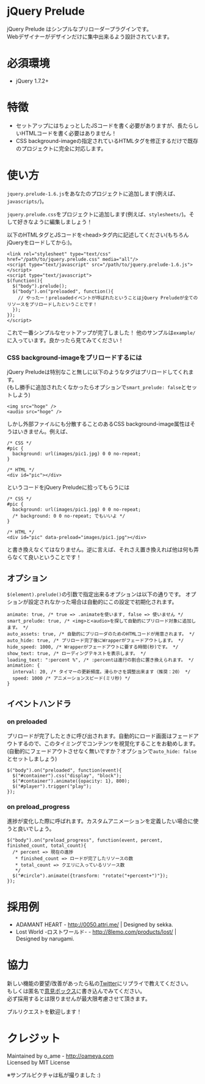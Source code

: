 # jQuery Prelude

jQuery Prelude はシンプルなプリローダープラグインです。  
Webデザイナーがデザインだけに集中出来るよう設計されています。

# 必須環境

* jQuery 1.7.2+

# 特徴

* セットアップにはちょっとしたJSコードを書く必要がありますが、長たらしいHTMLコードを書く必要はありません！
* CSS background-imageの指定されているHTMLタグを修正するだけで既存のプロジェクトに完全に対応します。

# 使い方

`jquery.prelude-1.6.js`をあなたのプロジェクトに追加します(例えば、`javascripts/`)。  

`jquery.prelude.css`をプロジェクトに追加します(例えば、`stylesheets/`)。そして好きなように編集しましょう！

以下のHTMLタグとJSコードを&lt;head&gt;タグ内に記述してください(もちろんjQueryをロードしてから:)。

	<link rel="stylesheet" type="text/css" href="/path/to/jquery.prelude.css" media="all"/>
	<script type="text/javascript" src="/path/to/jquery.prelude-1.6.js"></script>
	<script type="text/javascript">
	$(function(){
	  $("body").prelude();
	  $("body").on("preloaded", function(){
	    // やったー！preloadedイベントが呼ばれたということはjQuery Preludeが全てのリソースをプリロードしたということです！
	  });
	});
	</script>

これで一番シンプルなセットアップが完了しました！
他のサンプルは`example/`に入っています。良かったら見てみてください！

### CSS background-imageをプリロードするには

jQuery Preludeは特別なこと無しに以下のようなタグはプリロードしてくれます。  
(もし勝手に追加されたくなかったらオプションで`smart_prelude: false`とセットしよう)

	<img src="hoge" />
	<audio src="hoge" />

しかし外部ファイルにも分散することのあるCSS background-image属性はそうはいきません。例えば、  

	/* CSS */
	#pic {
	  background: url(images/pic1.jpg) 0 0 no-repeat;
	}
	
	/* HTML */
	<div id="pic"></div>

というコードをjQuery Preludeに拾ってもらうには

	/* CSS */
	#pic {
	  background: url(images/pic1.jpg) 0 0 no-repeat;
	  /* background: 0 0 no-repeat; でもいいよ */
	}
	
	/* HTML */
	<div id="pic" data-preload="images/pic1.jpg"></div>

と書き換えなくてはなりません。逆に言えば、それさえ置き換えれば他は何も弄らなくて良いということです！

## オプション

`$(element).prelude()`の引数で指定出来るオプションは以下の通りです。
オプションが設定されなかった場合は自動的にこの設定で初期化されます。
    
    animate: true, /* true => .animateを使います, false => 使いません */
    smart_prelude: true, /* <img>と<audio>を探して自動的にプリロード対象に追加します。 */
    auto_assets: true, /* 自動的にプリローダのためのHTMLコードが用意されます。 */
    auto_hide: true, /* プリロード完了後にWrapperがフェードアウトします。 */
    hide_speed: 1000, /* Wrapperがフェードアウトに要する時間(秒)です。 */
    show_text: true, /* ローディングテキストを表示します。 */
    loading_text: ":percent %", /* :percentは進行の割合に置き換えられます。 */
    animation: {
      interval: 20, /* タイマーの更新頻度。滑らかさを調整出来ます（推奨：20） */
      speed: 1000 /* アニメーションスピード(ミリ秒) */
    }

## イベントハンドラ

### on preloaded

プリロードが完了したときに呼び出されます。自動的にロード画面はフェードアウトするので、このタイミングでコンテンツを視覚化することをお勧めします。  
(自動的にフェードアウトさせなく無いですか？オプションで`auto_hide: false`とセットしましょう)

	$("body").on("preloaded", function(event){
      $("#container").css("display", "block");
      $("#container").animate({opacity: 1}, 800);
      $("#player").trigger("play");
    });

### on preload_progress

進捗が変化した際に呼ばれます。カスタムアニメーションを定義したい場合に使うと良いでしょう。

	$("body").on("preload_progress", function(event, percent, finished_count, total_count){
	  /* percent => 現在の進捗
	   * finished_count => ロードが完了したリソースの数
	   * total_count => クエリに入っているリソース数
	   */
	  $("#circle").animate({transform: "rotate("+percent+")"});
	});

# 採用例

* ADAMANT HEART - <http://0050.attri.me/> | Designed by sekka.
* Lost World -ロストワールド- - http://8lemo.com/products/lost/ | Designed by narugami.

# 協力

新しい機能の要望/改善があったら私の[Twitter](http://twitter.com/o_ame)にリプライで教えてください。  
もしくは匿名で[意見ボックス](http://tracht.ameapp.com/w/5)に書き込んでみてください。  
必ず採用するとは限りませんが最大限考慮させて頂きます。

プルリクエストを歓迎します！

# クレジット

Maintained by o_ame - <http://oameya.com>  
Licensed by MIT License

※サンプルピクチャは私が撮りました :)